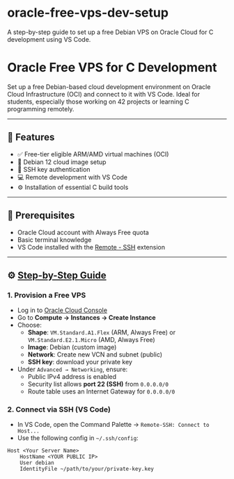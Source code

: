# oracle-free-vps-dev-setup
A step-by-step guide to set up a free Debian VPS on Oracle Cloud for C development using VS Code.

# Oracle Free VPS for C Development

Set up a free Debian-based cloud development environment on Oracle Cloud Infrastructure (OCI) and connect to it with VS Code. Ideal for students, especially those working on 42 projects or learning C programming remotely.

---

## 🚀 Features

- ✅ Free-tier eligible ARM/AMD virtual machines (OCI)
- 🐧 Debian 12 cloud image setup
- 🔐 SSH key authentication
- 💻 Remote development with VS Code
- ⚙️ Installation of essential C build tools

---

## 📌 Prerequisites

- Oracle Cloud account with Always Free quota
- Basic terminal knowledge
- VS Code installed with the [Remote - SSH](https://marketplace.visualstudio.com/items?itemName=ms-vscode-remote.remote-ssh) extension

---

## ⚙️ [Step-by-Step Guide](/docs/vps-setup-guide.md/)

### 1. Provision a Free VPS

- Log in to [Oracle Cloud Console](https://cloud.oracle.com/)
- Go to **Compute → Instances → Create Instance**
- Choose:
  - **Shape**: `VM.Standard.A1.Flex` (ARM, Always Free) or `VM.Standard.E2.1.Micro` (AMD, Always Free)
  - **Image**: Debian (custom image)
  - **Network**: Create new VCN and subnet (public)
  - **SSH key**: download your private key
- Under `Advanced → Networking`, ensure:
  - Public IPv4 address is enabled
  - Security list allows **port 22 (SSH)** from `0.0.0.0/0`
  - Route table uses an Internet Gateway for `0.0.0.0/0`

### 2. Connect via SSH (VS Code)

- In VS Code, open the Command Palette → `Remote-SSH: Connect to Host...`
- Use the following config in `~/.ssh/config`:

```ssh
Host <Your Server Name>
    HostName <YOUR PUBLIC IP>
    User debian
    IdentityFile ~/path/to/your/private-key.key

